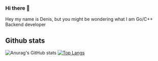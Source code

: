 ### Hi there 👋
Hey my name is Denis, but you might be wondering what I am Go/C++ Backend developer
## Github stats

![Anurag's GitHub stats](https://github-readme-stats.vercel.app/api?username=Sonovrik&show_icons=true&theme=radical)
[![Top Langs](https://github-readme-stats.vercel.app/api/top-langs/?username=Sonovrik&layout=compact&theme=radical)](https://github.com/anuraghazra/github-readme-stats)

<!--
**Sonovrik/Sonovrik** is a ✨ _special_ ✨ repository because its `README.md` (this file) appears on your GitHub profile.

Here are some ideas to get you started:

- 🔭 I’m currently working on ...
- 🌱 I’m currently learning ...
- 👯 I’m looking to collaborate on ...
- 🤔 I’m looking for help with ...
- 💬 Ask me about ...
- 📫 How to reach me: ...
- 😄 Pronouns: ...
- ⚡ Fun fact: ...
-->
